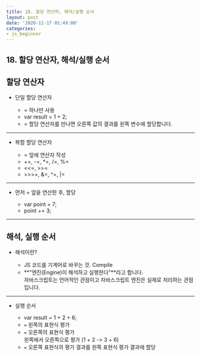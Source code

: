 ```yaml
---
title: 18. 할당 연산자, 해석/실행 순서
layout: post
date: '2020-11-17 01:49:00'
categories:
- js_beginner
---
```


## 18. 할당 연산자, 해석/실행 순서

## 할당 연산자

* 단일 할당 연산자

    * = 하나만 사용
    * var result = 1 + 2;
    * = 할당 연산자를 만나면 오른쪽 값의 결과를 왼쪽 변수에 할당합니다.
    
---

* 복합 할당 연산자

    * = 앞에 연산자 작성
    * +=, -=, *=, /=, %=
    * &lt;&lt;=, &gt;&gt;=
    * &gt;&gt;&gt;=, &=, ^=, \|=
    
---

* 먼저 = 앞을 연산한 후, 할당

    * var point = 7;
    * point += 3;
    
---

## 해석, 실행 순서

* 해석이란?

    * JS 코드를 기계어로 바꾸는 것. Compile
    * **"엔진(Engine)이 해석하고 실행한다"**라고 합니다.  
      자바스크립트는 언어적인 관점이고 자바스크립트 엔진은 실제로 처리하는 관점입니다.  
    
---

* 실행 순서

    * var result = 1 + 2 + 6;
    * `=` 왼쪽의 표현식 평가
    * `=` 오른쪽의 표현식 평가  
      왼쪽에서 오른쪽으로 평가 (1 + 2 -&gt; 3 + 6) 
    * `=` 오른쪽 표현식의 평가 결과를 왼쪽 표현식 평가 결과에 할당